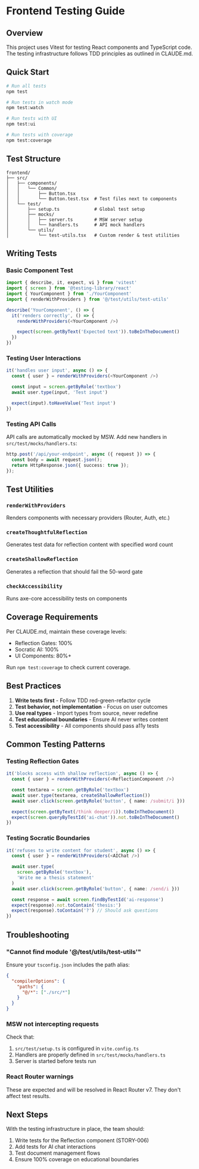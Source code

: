 # Frontend Testing Guide

## Overview

This project uses Vitest for testing React components and TypeScript code. The testing infrastructure follows TDD principles as outlined in CLAUDE.md.

## Quick Start

```bash
# Run all tests
npm test

# Run tests in watch mode
npm test:watch

# Run tests with UI
npm test:ui

# Run tests with coverage
npm test:coverage
```

## Test Structure

```
frontend/
├── src/
│   ├── components/
│   │   └── Common/
│   │       ├── Button.tsx
│   │       └── Button.test.tsx  # Test files next to components
│   └── test/
│       ├── setup.ts             # Global test setup
│       ├── mocks/
│       │   ├── server.ts        # MSW server setup
│       │   └── handlers.ts      # API mock handlers
│       └── utils/
│           └── test-utils.tsx   # Custom render & test utilities
```

## Writing Tests

### Basic Component Test

```typescript
import { describe, it, expect, vi } from 'vitest'
import { screen } from '@testing-library/react'
import { YourComponent } from './YourComponent'
import { renderWithProviders } from '@/test/utils/test-utils'

describe('YourComponent', () => {
  it('renders correctly', () => {
    renderWithProviders(<YourComponent />)

    expect(screen.getByText('Expected text')).toBeInTheDocument()
  })
})
```

### Testing User Interactions

```typescript
it('handles user input', async () => {
  const { user } = renderWithProviders(<YourComponent />)

  const input = screen.getByRole('textbox')
  await user.type(input, 'Test input')

  expect(input).toHaveValue('Test input')
})
```

### Testing API Calls

API calls are automatically mocked by MSW. Add new handlers in `src/test/mocks/handlers.ts`:

```typescript
http.post('/api/your-endpoint', async ({ request }) => {
  const body = await request.json();
  return HttpResponse.json({ success: true });
});
```

## Test Utilities

### `renderWithProviders`

Renders components with necessary providers (Router, Auth, etc.)

### `createThoughtfulReflection`

Generates test data for reflection content with specified word count

### `createShallowReflection`

Generates a reflection that should fail the 50-word gate

### `checkAccessibility`

Runs axe-core accessibility tests on components

## Coverage Requirements

Per CLAUDE.md, maintain these coverage levels:

- Reflection Gates: 100%
- Socratic AI: 100%
- UI Components: 80%+

Run `npm test:coverage` to check current coverage.

## Best Practices

1. **Write tests first** - Follow TDD red-green-refactor cycle
2. **Test behavior, not implementation** - Focus on user outcomes
3. **Use real types** - Import types from source, never redefine
4. **Test educational boundaries** - Ensure AI never writes content
5. **Test accessibility** - All components should pass a11y tests

## Common Testing Patterns

### Testing Reflection Gates

```typescript
it('blocks access with shallow reflection', async () => {
  const { user } = renderWithProviders(<ReflectionComponent />)

  const textarea = screen.getByRole('textbox')
  await user.type(textarea, createShallowReflection())
  await user.click(screen.getByRole('button', { name: /submit/i }))

  expect(screen.getByText(/think deeper/i)).toBeInTheDocument()
  expect(screen.queryByTestId('ai-chat')).not.toBeInTheDocument()
})
```

### Testing Socratic Boundaries

```typescript
it('refuses to write content for student', async () => {
  const { user } = renderWithProviders(<AIChat />)

  await user.type(
    screen.getByRole('textbox'),
    'Write me a thesis statement'
  )
  await user.click(screen.getByRole('button', { name: /send/i }))

  const response = await screen.findByTestId('ai-response')
  expect(response).not.toContain('thesis:')
  expect(response).toContain('?') // Should ask questions
})
```

## Troubleshooting

### "Cannot find module '@/test/utils/test-utils'"

Ensure your `tsconfig.json` includes the path alias:

```json
{
  "compilerOptions": {
    "paths": {
      "@/*": ["./src/*"]
    }
  }
}
```

### MSW not intercepting requests

Check that:

1. `src/test/setup.ts` is configured in `vite.config.ts`
2. Handlers are properly defined in `src/test/mocks/handlers.ts`
3. Server is started before tests run

### React Router warnings

These are expected and will be resolved in React Router v7. They don't affect test results.

## Next Steps

With the testing infrastructure in place, the team should:

1. Write tests for the Reflection component (STORY-006)
2. Add tests for AI chat interactions
3. Test document management flows
4. Ensure 100% coverage on educational boundaries
